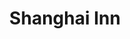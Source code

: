 ---
path: "/eats/shanghai-inn"
title: "Shanghai Inn"
image: "https://res.cloudinary.com/tpage99/image/upload/v1586830151/local417eats/local417eatslogo.png"
orderops: ["drive-thru"]
category: "eats"
hours: "10:30am-8:30pm Monday through Sunday"
eatsType: "Chinese"
website: "https://www.facebook.com/Shanghai-Inn-116154048413459"
facebook: "https://www.facebook.com/Shanghai-Inn-116154048413459"
address: "1937 N Glenstone Ave Springfield, Missouri 65803"
phone: "4178655111"
tags: ["chinese"]
---